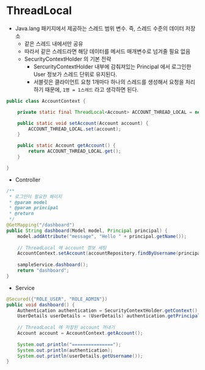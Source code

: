 # ThreadLocal

- Java.lang 패키지에서 제공하는 스레드 범위 변수. 즉, 스레드 수준의 데이터 저장소
  - 같은 스레드 내에서만 공유
  - 따라서 같은 스레드라면 해당 데이터를 메서드 매개변수로 넘겨줄 필요 없음
  - SecurityContextHolder 의 기본 전략 
    - SercurityContextHolder 내부에 감춰져있는 Principal 에서 로그인한 User 정보가 스레드 단위로 유지된다.
    - 서블릿은 클라이언트 요청 1개마다 하나의 스레드를 생성해서 요청을 처리하기 때문에, `1명 = 1스레드` 라고 생각하면 된다.
 
  
```java
public class AccountContext {

    private static final ThreadLocal<Account> ACCOUNT_THREAD_LOCAL = new ThreadLocal<>();

    public static void setAccount(Account account) {
        ACCOUNT_THREAD_LOCAL.set(account);
    }

    public static Account getAccount() {
        return ACCOUNT_THREAD_LOCAL.get();
    }

}
```

- Controller

```java
/**
 * 로그인이 필요한 페이지
 * @param model
 * @param principal
 * @return
 */
@GetMapping("/dashboard")
public String dashboard(Model model, Principal principal) {
    model.addAttribute("message", "Hello " + principal.getName());
    
    // ThreadLocal 에 account 정보 세팅
    AccountContext.setAccount(accountRepository.findByUsername(principal.getName()));
    
    sampleService.dashboard();
    return "dashboard";
}
```

- Service

```java
@Secured({"ROLE_USER", "ROLE_ADMIN"})
public void dashboard() {
    Authentication authentication = SecurityContextHolder.getContext().getAuthentication();
    UserDetails userDetails = (UserDetails) authentication.getPrincipal();
    
    // ThreadLocal 에 저장된 account 꺼내기
    Account account = AccountContext.getAccount();
    
    System.out.println("===============");
    System.out.println(authentication);
    System.out.println(userDetails.getUsername());
}
```



